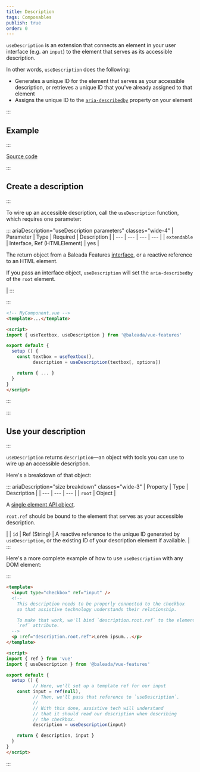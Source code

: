 ```yaml
---
title: Description
tags: Composables
publish: true
order: 0
---
```


`useDescription` is an extension that connects an element in your user interface (e.g. an `input`) to the element that serves as its accessible description.

In other words, `useDescription` does the following:
- Generates a unique ID for the element that serves as your accessible description, or retrieves a unique ID that you've already assigned to that element
- Assigns the unique ID to the [`aria-describedby`](https://www.w3.org/TR/wai-aria-1.2/#aria-describedby) property on your element


:::
## Example
:::

[Source code](https://github.com/baleada/docs/blob/main/src/components/ExampleUseDescription.vue)

<ExampleUseDescription class="with-mt" />


:::
## Create a description
:::

To wire up an accessible description, call the `useDescription` function, which requires one parameter:

::: ariaDescription="useDescription parameters" classes="wide-4"
| Parameter | Type | Required | Description |
| --- | --- | --- | --- |
| `extendable` | Interface, Ref (HTMLElement) | yes | <p>The return object from a Baleada Features [interface](/docs/features#using-functions), or a reactive reference to an HTML element.</p><p>If you pass an interface object, `useDescription` will set the `aria-describedby` of the `root` element.</p> |
:::

:::
```html
<!-- MyComponent.vue -->
<template>...</template>

<script>
import { useTextbox, useDescription } from '@baleada/vue-features'

export default {
  setup () {
    const textbox = useTextbox(),
          description = useDescription(textbox[, options])

    return { ... }
  }
}
</script>
```
:::


:::
## Use your description
:::

`useDescription` returns `description`—an object with tools you can use to wire up an accessible description.

Here's a breakdown of that object:

::: ariaDescription="size breakdown" classes="wide-3"
| Property | Type | Description |
| --- | --- | --- |
| `root` | Object | <p>A [single element API object](/docs/features/element-api).</p><p>`root.ref` should be bound to the element that serves as your accessible description.</p> |
| `id` | Ref (String) | A reactive reference to the unique ID generated by `useDescription`, or the existing ID of your description element if available. |
:::


Here's a more complete example of how to use `useDescription` with any DOM element:

:::
```html
<template>
  <input type="checkbox" ref="input" />
  <!--
    This description needs to be properly connected to the checkbox
    so that assistive technology understands their relationship.

    To make that work, we'll bind `description.root.ref` to the element's
    `ref` attribute.
  -->
  <p :ref="description.root.ref">Lorem ipsum...</p>
</template>

<script>
import { ref } from 'vue'
import { useDescription } from '@baleada/vue-features'

export default {
  setup () {
          // Here, we'll set up a template ref for our input
    const input = ref(null),
          // Then, we'll pass that reference to `useDescription`.
          //
          // With this done, assistive tech will understand
          // that it should read our description when describing
          // the checkbox.
          description = useDescription(input)

    return { description, input }
  }
}
</script>
```
:::
